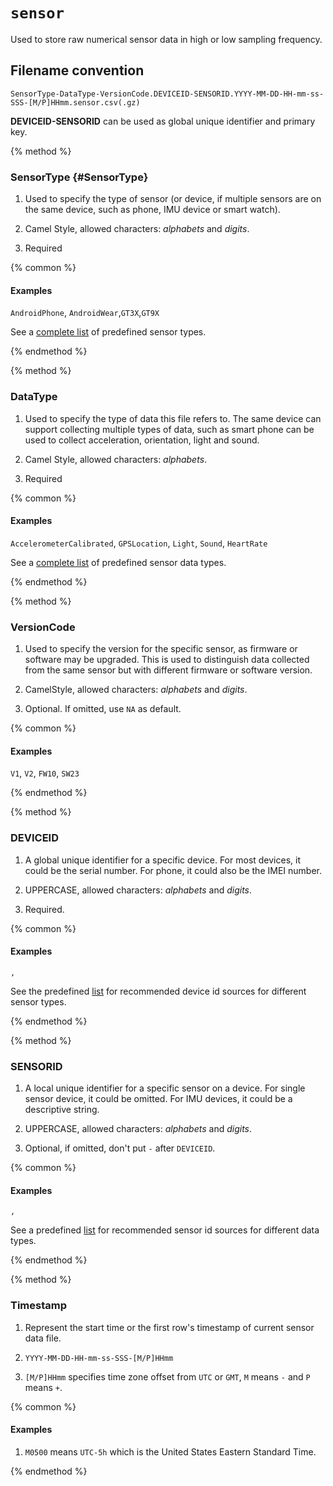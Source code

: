 # `sensor`

Used to store raw numerical sensor data in high or low sampling frequency.

## Filename convention

    SensorType-DataType-VersionCode.DEVICEID-SENSORID.YYYY-MM-DD-HH-mm-ss-SSS-[M/P]HHmm.sensor.csv(.gz)

**DEVICEID-SENSORID** can be used as global unique identifier and primary key.

{% method %}

### SensorType {#SensorType}

1. Used to specify the type of sensor (or device, if multiple sensors are on the same device, such as phone, IMU device or smart watch).

2. Camel Style, allowed characters: *alphabets* and *digits*.

3. Required

{% common %} 

#### Examples
`AndroidPhone`, `AndroidWear`,`GT3X`,`GT9X`

See a [complete list](#) of predefined sensor types.

{% endmethod %}

{% method %}

### DataType

1. Used to specify the type of data this file refers to. The same device can support collecting multiple types of data, such as smart phone can be used to collect acceleration, orientation, light and sound.

2. Camel Style, allowed characters: *alphabets*.

3. Required

{% common %}
#### Examples
`AccelerometerCalibrated`, `GPSLocation`, `Light`, `Sound`, `HeartRate`

See a [complete list](#) of predefined sensor data types.

{% endmethod %}

{% method %}

### VersionCode

1. Used to specify the version for the specific sensor, as firmware or software may be upgraded. This is used to distinguish data collected from the same sensor but with different firmware or software version.

2. CamelStyle, allowed characters: *alphabets* and *digits*.

3. Optional. If omitted, use `NA` as default.

{% common %}
#### Examples
`V1`, `V2`, `FW10`, `SW23`

{% endmethod %}

{% method %}

### DEVICEID

1. A global unique identifier for a specific device. For most devices, it could be the serial number. For phone, it could also be the IMEI number.

2. UPPERCASE, allowed characters: *alphabets* and *digits*.

3. Required.

{% common %}
#### Examples
``, ``

See the predefined [list](#) for recommended device id sources for different sensor types.

{% endmethod %}

{% method %}
### SENSORID

1. A local unique identifier for a specific sensor on a device. For single sensor device, it could be omitted. For IMU devices, it could be a descriptive string.

2. UPPERCASE, allowed characters: *alphabets* and *digits*.

3. Optional, if omitted, don't put `-` after `DEVICEID`.

{% common %}

#### Examples

``, ``

See a predefined [list](#) for recommended sensor id sources for different data types.

{% endmethod %}

{% method %}
### Timestamp

1. Represent the start time or the first row's timestamp of current sensor data file.

2. `YYYY-MM-DD-HH-mm-ss-SSS-[M/P]HHmm`

3. `[M/P]HHmm` specifies time zone offset from `UTC` or `GMT`, `M` means `-` and `P` means `+`.

{% common %}
#### Examples

1. `M0500` means `UTC-5h` which is the United States Eastern Standard Time.

{% endmethod %}
